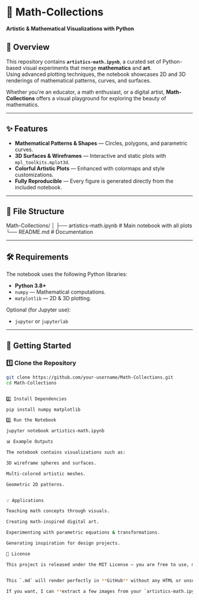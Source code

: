 # 🎨 Math-Collections  
**Artistic & Mathematical Visualizations with Python**  

## 📖 Overview  
This repository contains **`artistics-math.ipynb`**, a curated set of Python-based visual experiments that merge **mathematics** and **art**.  
Using advanced plotting techniques, the notebook showcases 2D and 3D renderings of mathematical patterns, curves, and surfaces.  

Whether you're an educator, a math enthusiast, or a digital artist, **Math-Collections** offers a visual playground for exploring the beauty of mathematics.  

---

## ✨ Features  
- **Mathematical Patterns & Shapes** — Circles, polygons, and parametric curves.  
- **3D Surfaces & Wireframes** — Interactive and static plots with `mpl_toolkits.mplot3d`.  
- **Colorful Artistic Plots** — Enhanced with colormaps and style customizations.  
- **Fully Reproducible** — Every figure is generated directly from the included notebook.  

---

## 📂 File Structure  

Math-Collections/
│
├── artistics-math.ipynb # Main notebook with all plots
└── README.md # Documentation


---

## 🛠 Requirements  
The notebook uses the following Python libraries:  
- **Python 3.8+**  
- `numpy` — Mathematical computations.  
- `matplotlib` — 2D & 3D plotting.  

Optional (for Jupyter use):  
- `jupyter` or `jupyterlab`  

---

## 🚀 Getting Started  

### 1️⃣ Clone the Repository  
```bash
git clone https://github.com/your-username/Math-Collections.git
cd Math-Collections


2️⃣ Install Dependencies

pip install numpy matplotlib

3️⃣ Run the Notebook

jupyter notebook artistics-math.ipynb

📊 Example Outputs

The notebook contains visualizations such as:

3D wireframe spheres and surfaces.

Multi-colored artistic meshes.

Geometric 2D patterns.


💡 Applications

Teaching math concepts through visuals.

Creating math-inspired digital art.

Experimenting with parametric equations & transformations.

Generating inspiration for design projects.

📜 License

This project is released under the MIT License — you are free to use, modify, and distribute it.


This `.md` will render perfectly in **GitHub** without any HTML or unsupported tags.  

If you want, I can **extract a few images from your `artistics-math.ipynb`** and embed them directly into this README so your repo instantly looks impressive when opened. That will make it stand out.

